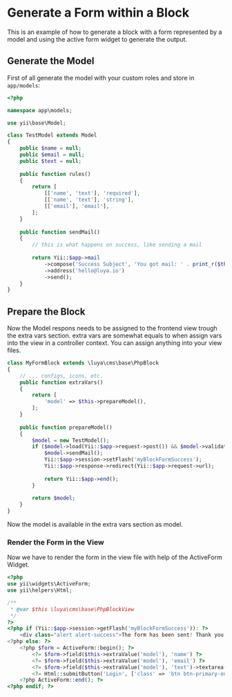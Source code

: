 # Generate a Form within a Block

This is an example of how to generate a block with a form represented by a model and using the active form widget to generate the output.

## Generate the Model

First of all generate the model with your custom roles and store in `app/models`:

```php
<?php

namespace app\models;

use yii\base\Model;

class TestModel extends Model
{
    public $name = null;
    public $email = null;
    public $text = null;
    
    public function rules()
    {
        return [
            [['name', 'text'], 'required'],
            [['name', 'text'], 'string'],
            [['email'], 'email'],
        ];
    }
    
    public function sendMail()
    {
        // this is what happens on success, like sending a mail
        
        return Yii::$app->mail
            ->compose('Success Subject', 'You got mail: ' . print_r($this->attributes, true))
            ->address('hello@luya.io')
            ->send();
    }
}
```
                    
## Prepare the Block 

Now the Model respons needs to be assigned to the frontend view trough the extra vars section. extra vars are somewhat equals to when assign vars into the view in a controller context. You can assign anything into your view files.

```php
class MyFormBlock extends \luya\cms\base\PhpBlock
{
    // ... configs, icons, etc.
    public function extraVars()
    {
        return [
            'model' => $this->prepareModel(),
        ];
    }
    
    public function prepareModel()
    {
        $model = new TestModel();
        if ($model->load(Yii::$app->request->post()) && $model->validate()) {
            $model->sendMail();
            Yii::$app->session->setFlash('myBlockFormSuccess');
            Yii::$app->response->redirect(Yii::$app->request->url);
            
            return Yii::$app->end();
        }
 
        return $model;
    }
}
```
                
Now the model is available in the extra vars section as model.

### Render the Form in the View

Now we have to render the form in the view file with help of the ActiveForm Widget.

```php
<?php
use yii\widgets\ActiveForm;
use yii\helpers\Html;

/**
 * @var $this \luya\cms\base\PhpBlockView
 */
?>
<?php if (Yii::$app->session->getFlash('myBlockFormSuccess')): ?>
    <div class="alert alert-success">The form has been sent! Thank you.</div>
<?php else: ?>
    <?php $form = ActiveForm::begin(); ?>
        <?= $form->field($this->extraValue('model'), 'name') ?>
        <?= $form->field($this->extraValue('model'), 'email') ?>
        <?= $form->field($this->extraValue('model'), 'text')->textarea() ?>
        <?= Html::submitButton('Login', ['class' => 'btn btn-primary-outline']) ?>
    <?php ActiveForm::end(); ?>
<?php endif; ?>
```
